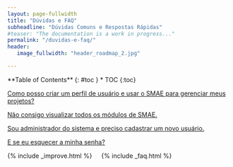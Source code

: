 ```yaml
---
layout: page-fullwidth
title: "Dúvidas e FAQ"
subheadline: "Dúvidas Comuns e Respostas Rápidas"
#teaser: "The documentation is a work in progress..."
permalink: "/duvidas-e-faq/"
header:
   image_fullwidth: "header_roadmap_2.jpg" 

---
```


<div class="row">
<div class="medium-4 medium-push-8 columns" markdown="1">
<div class="panel radius" markdown="1">
**Table of Contents**
{: #toc }
*  TOC
{:toc}

[Como posso criar um perfil de usuário e usar o SMAE para gerenciar meus projetos?](#toc)

[Nâo consigo visualizar todos os módulos de SMAE.](#toc)

[Sou administrador do sistema e preciso cadastrar um novo usuário.](#toc)

[E se eu esquecer a minha senha?](#toc)

</div>
</div><!-- /.medium-4.columns -->


<div class="medium-8 medium-pull-4 columns" markdown="1">
{% include _improve.html %} 
   <div class="small-12 columns" markdown="1">
   {% include _faq.html %} 
   </div>

</div>


